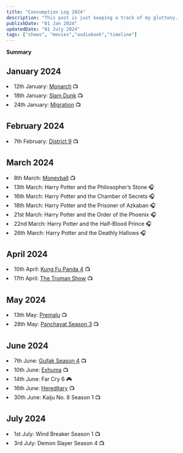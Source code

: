 ```yaml
---
title: "Consumption Log 2024"
description: "This post is just keeping a track of my gluttony.        "
publishDate: "01 Jan 2024"
updatedDate: "01 July 2024"
tags: ["shows", "movies","audiobook","timeline"]
---
```


**Summary**

## January 2024
<li>12th January: <a href="https://www.imdb.com/title/tt17220216/">Monarch</a> 📺</li>
<li>18th January: <a href="https://www.imdb.com/title/tt0965547/">Slam Dunk</a> 📺</li>
<li>24th January: <a href="https://www.imdb.com/title/tt6495056/">Migration</a> 📺</li>

## February 2024
<li>7th February: <a href="https://www.imdb.com/title/tt1136608/">District 9</a> 📺</li>

## March 2024
<li>8th March: <a href="https://www.imdb.com/title/tt1210166/">Moneyball</a> 📺 </li>
<li>13th March: Harry Potter and the Philosopher’s Stone 🎧</li>
<li>16th March: Harry Potter and the Chamber of Secrets 🎧</li>
<li>18th March: Harry Potter and the Prisoner of Azkaban 🎧</li>
<li>21st March: Harry Potter and the Order of the Phoenix 🎧</li>
<li>22nd March: Harry Potter and the Half-Blood Prince 🎧</li>
<li>26th March: Harry Potter and the Deathly Hallows 🎧</li>

## April 2024
<li>10th April: <a href="https://www.imdb.com/title/tt21692408/">Kung Fu Panda 4</a> 📺</li>
<li>17th April: <a href="https://www.imdb.com/title/tt0120382/">The Truman Show</a> 📺</li>

## May 2024
<li>13th May: <a href="https://www.imdb.com/title/tt28288786/">Premalu</a> 📺</li>
<li>28th May: <a href="https://www.imdb.com/title/tt12004706/">Panchayat Season 3</a> 📺</li>

## June 2024
<li>7th June: <a href="https://www.imdb.com/title/tt10530900/">Gullak Season 4</a> 📺</li>
<li>10th June: <a href="https://www.imdb.com/title/tt27802490/">Exhuma</a> 📺</li>
<li>14th June: Far Cry 6 🎮</li>
<li>16th June: <a href="https://www.imdb.com/title/tt7784604/">Hereditary</a> 📺</li>
<li>30th June: Kaiju No. 8 Season 1 📺</li>

## July 2024
<li>1st July: Wind Breaker Season 1 📺</li>
<li>3rd July: Demon Slayer Season 4 📺</li>
